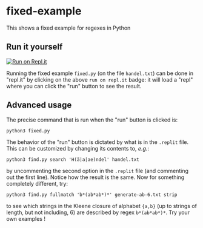 # fixed-example

This shows a fixed example for regexes in Python

## Run it yourself

[![Run on Repl.it](https://repl.it/badge/github/murraypatterson/fixed-example)](https://repl.it/github/murraypatterson/fixed-example)

Running the fixed example `fixed.py` (on the file `handel.txt`) can be
done in "repl.it" by clicking on the above `run on repl.it` badge: it
will load a "repl" where you can click the "run" button to see the
result.

## Advanced usage

The precise command that is run when the "run" button is clicked is:

    python3 fixed.py

The behavior of the "run" button is dictated by what is in the
`.replit` file.  This can be customized by changing its contents to,
_e.g._:

    python3 find.py search 'H(ä|a|ae)ndel' handel.txt

by uncommenting the second option in the `.replit` file (and
commenting out the first line).  Notice how the result is the same.
Now for something completely different, try:

    python3 find.py fullmatch 'b*(ab*ab*)*' generate-ab-6.txt strip

to see which strings in the Kleene closure of alphabet `{a,b}` (up to
strings of length, but not including, 6) are described by regex
`b*(ab*ab*)*`.  Try your own examples !
